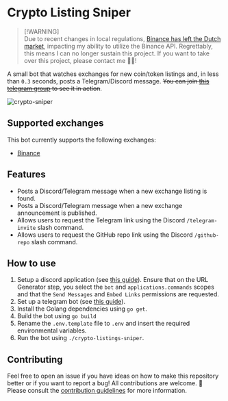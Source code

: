 # Crypto Listing Sniper

> [!WARNING]\
> Due to recent changes in local regulations, [Binance has left the Dutch market](https://www.binance.com/en/support/announcement/notice-on-changes-of-services-in-the-netherlands-b5a647be31cf469b87fc3337fd461ced), impacting my ability to utilize the Binance API. Regrettably, this means I can no longer sustain this project. If you want to take over this project, please contact me 💪🏼!

A small bot that watches exchanges for new coin/token listings and, in less than `0.3` seconds, posts a Telegram/Discord message. ~~You can join [this telegram group](https://t.me/crypto_listings_sniper) to see it in action~~.

![crypto-sniper](https://github.com/rickstaa/crypto-listings-sniper/assets/17570430/11777a75-4064-4034-932e-b3c11403a181)

## Supported exchanges

This bot currently supports the following exchanges:

- [Binance](https://www.binance.com/en)

## Features

- Posts a Discord/Telegram message when a new exchange listing is found.
- Posts a Discord/Telegram message when a new exchange announcement is published.
- Allows users to request the Telegram link using the Discord `/telegram-invite` slash command.
- Allows users to request the GitHub repo link using the Discord `/github-repo` slash command.

## How to use

1. Setup a discord application (see [this guide](https://discordjs.guide/preparations/setting-up-a-bot-application.html#what-is-a-token-anyway)). Ensure that on the URL Generator step, you select the `bot` and `applications.commands` scopes and that the `Send Messages` and `Embed Links` permissions are requested.
2. Set up a telegram bot (see [this guide](https://telegrambots.github.io/book/1/quickstart.html)).
3. Install the Golang dependencies using `go get`.
4. Build the bot using `go build`
5. Rename the `.env.template` file to `.env` and insert the required environmental variables.
6. Run the bot using `./crypto-listings-sniper`.

## Contributing

Feel free to open an issue if you have ideas on how to make this repository better or if you want to report a bug! All contributions are welcome. :rocket: Please consult the [contribution guidelines](CONTRIBUTING.md) for more information.

